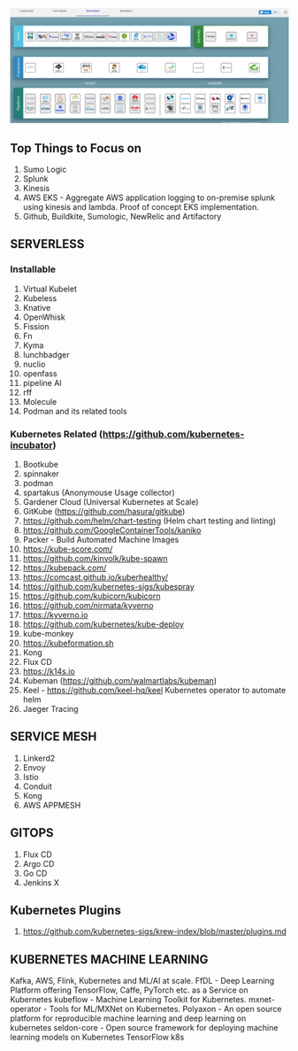![Learn Serverless](images/Snip20190901_7.png)


## Top Things to Focus on

1. Sumo Logic
2. Splunk
3. Kinesis
4. AWS EKS - Aggregate AWS application logging to on-premise splunk using kinesis and lambda. Proof of concept EKS implementation.
5. Github, Buildkite, Sumologic, NewRelic and Artifactory


## SERVERLESS

### Installable

1. Virtual Kubelet
2. Kubeless
3. Knative
4. OpenWhisk
5. Fission
6. Fn
7. Kyma
8. lunchbadger
9. nuclio
10. openfass
11. pipeline AI
12. rff
13. Molecule
14. Podman and its related tools


### Kubernetes Related (https://github.com/kubernetes-incubator)

1. Bootkube
2. spinnaker
3. podman
4. spartakus (Anonymouse Usage collector)
5. Gardener Cloud (Universal Kubernetes at Scale)
6. GitKube (https://github.com/hasura/gitkube) 
7. https://github.com/helm/chart-testing (Helm chart testing and linting)
8. https://github.com/GoogleContainerTools/kaniko
9. Packer - Build Automated Machine Images
10. https://kube-score.com/
11. https://github.com/kinvolk/kube-spawn
12. https://kubepack.com/
13. https://comcast.github.io/kuberhealthy/
14. https://github.com/kubernetes-sigs/kubespray
15. https://github.com/kubicorn/kubicorn
16. https://github.com/nirmata/kyverno
17. https://kyverno.io
18. https://github.com/kubernetes/kube-deploy
19. kube-monkey
20. https://kubeformation.sh
21. Kong
22. Flux CD
23. https://k14s.io
24. Kubeman (https://github.com/walmartlabs/kubeman)
25. Keel - https://github.com/keel-hq/keel Kubernetes operator to automate helm
26. Jaeger Tracing

## SERVICE MESH

1. Linkerd2
2. Envoy
3. Istio
4. Conduit
5. Kong
6. AWS APPMESH


## GITOPS
1. Flux CD
2. Argo CD
3. Go CD
4. Jenkins X

## Kubernetes Plugins

1. https://github.com/kubernetes-sigs/krew-index/blob/master/plugins.md

## KUBERNETES MACHINE LEARNING
Kafka, AWS, Flink, Kubernetes and ML/AI at scale.
FfDL - Deep Learning Platform offering TensorFlow, Caffe, PyTorch etc. as a Service on Kubernetes
kubeflow - Machine Learning Toolkit for Kubernetes.
mxnet-operator - Tools for ML/MXNet on Kubernetes.
Polyaxon - An open source platform for reproducible machine learning and deep learning on kubernetes
seldon-core - Open source framework for deploying machine learning models on Kubernetes
TensorFlow k8s
